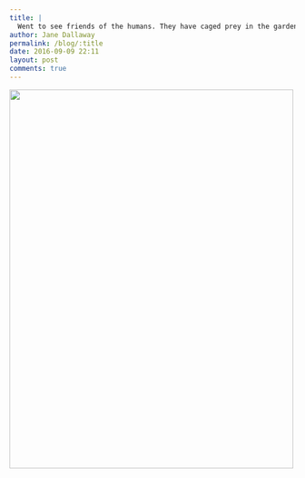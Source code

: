 ```yaml
---
title: |
  Went to see friends of the humans. They have caged prey in the garden
author: Jane Dallaway
permalink: /blog/:title
date: 2016-09-09 22:11
layout: post
comments: true
---
```


<div><a href="//static.skitters.dallaway.com/tp_IMG_2252.JPG"><img src="//static.skitters.dallaway.com/tp_thumb_IMG_2252.JPG" width="500" height="667"/></a></div>



  

      
